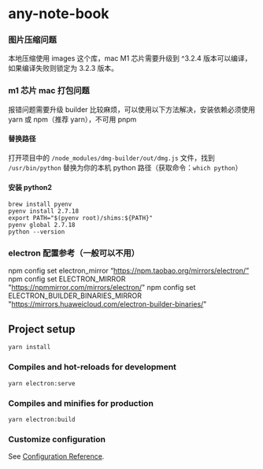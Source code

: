 # any-note-book

### 图片压缩问题

本地压缩使用 images 这个库，mac M1 芯片需要升级到 ^3.2.4 版本可以编译，如果编译失败则锁定为 3.2.3 版本。

### m1 芯片 mac 打包问题

报错问题需要升级 builder 比较麻烦，可以使用以下方法解决，安装依赖必须使用 yarn 或 npm（推荐 yarn），不可用 pnpm

#### 替换路径

打开项目中的 `/node_modules/dmg-builder/out/dmg.js` 文件，找到 `/usr/bin/python` 替换为你的本机 python 路径（获取命令：`which python`）

#### 安装 python2

```
brew install pyenv
pyenv install 2.7.18
export PATH="$(pyenv root)/shims:${PATH}"
pyenv global 2.7.18
python --version
```

### electron 配置参考（一般可以不用）

npm config set electron_mirror “https://npm.taobao.org/mirrors/electron/”
npm config set ELECTRON_MIRROR "https://npmmirror.com/mirrors/electron/"
npm config set ELECTRON_BUILDER_BINARIES_MIRROR "https://mirrors.huaweicloud.com/electron-builder-binaries/"

## Project setup

```
yarn install
```

### Compiles and hot-reloads for development

```
yarn electron:serve
```

### Compiles and minifies for production

```
yarn electron:build
```

### Customize configuration

See [Configuration Reference](https://cli.vuejs.org/config/).
